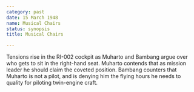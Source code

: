 ```yaml
---
category: past
date: 15 March 1948
name: Musical Chairs
status: synopsis
title: Musical Chairs

---
```

Tensions rise in the RI-002 cockpit as Muharto and
Bambang argue over who gets to sit in the right-hand seat. Muharto
contends that as mission leader he should claim the coveted position.
Bambang counters that Muharto is not a pilot, and is denying him the
flying hours he needs to quality for piloting twin-engine craft.
